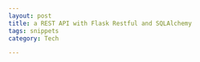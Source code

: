 ```yaml
---
layout: post
title: a REST API with Flask Restful and SQLAlchemy
tags: snippets 
category: Tech 

---
```


<script src="https://gist.github.com/selimslab/24bb989f97b61d77ff58e71672d530ce.js"></script>